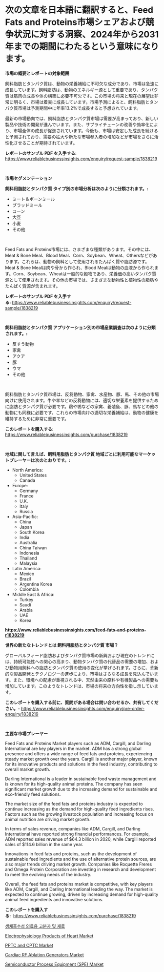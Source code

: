 <p><h1>次の文章を日本語に翻訳すると、Feed Fats and Proteins市場シェアおよび競争状況に対する洞察、2024年から2031年までの期間にわたるという意味になります。</h1></p><p><strong>市場の概要とレポートの対象範囲</strong></p>
<p><p>飼料脂肪とタンパク質は、動物の栄養補給に不可欠な成分であり、市場は急速に成長しています。飼料脂肪は、動物のエネルギー源として重要であり、タンパク質は筋肉の成長や体の構築に必要不可欠です。この市場の将来と現在の展望は非常に明るく、市場は着実に成長しています。市場予測によると、飼料脂肪とタンパク質市場は予測期間中に年率13.2%で成長すると予想されています。</p><p>最新の市場動向では、飼料脂肪とタンパク質市場は需要が高まっており、新しい製品や技術の開発が進んでいます。また、サプライチェーンの改善や効率化により、市場全体の成長が促進されています。今後も、市場は安定した成長を続けると予測されており、需要の拡大や新たな市場参入者の増加などが市場をさらに活性化させることが期待されています。</p></p>
<p><strong>レポートのサンプル PDF を入手する:</strong> <a href="https://www.reliablebusinessinsights.com/enquiry/request-sample/1838219">https://www.reliablebusinessinsights.com/enquiry/request-sample/1838219</a></p>
<p>&nbsp;</p>
<p><strong>市場セグメンテーション</strong></p>
<p><strong>飼料用脂肪とタンパク質 タイプ別の市場分析は次のように分類されます。:</strong></p>
<p><ul><li>ミート＆ボーンミール</li><li>ブラッドミール</li><li>コーン</li><li>大豆</li><li>小麦</li><li>その他</li></ul></p>
<p>&nbsp;</p>
<p><p>Feed Fats and Proteins市場には、さまざまな種類があります。その中には、Meat & Bone Meal、Blood Meal、Corn、Soybean、Wheat、Othersなどがあります。これらは、動物の飼料として使用されるたんぱく質や脂肪源です。Meat & Bone Mealは肉や骨から作られ、Blood Mealは動物の血液から作られます。Corn、Soybean、Wheatは一般的な穀物であり、栄養価の高いタンパク質源として使用されます。その他の市場では、さまざまな動物性と植物性の脂肪やたんぱく質源が含まれます。</p></p>
<p><strong>レポートのサンプル PDF を入手する:</strong>&nbsp;<a href="https://www.reliablebusinessinsights.com/enquiry/request-sample/1838219">https://www.reliablebusinessinsights.com/enquiry/request-sample/1838219</a></p>
<p>&nbsp;</p>
<p><strong> 飼料用脂肪とタンパク質 アプリケーション別の市場産業調査は次のように分類されます。:</strong></p>
<p><ul><li>反すう動物</li><li>家禽</li><li>アクア</li><li>豚</li><li>ウマ</li><li>その他</li></ul></p>
<p>&nbsp;</p>
<p><p>飼料脂肪とタンパク質市場は、反芻動物、家禽、水産物、豚、馬、その他の市場向けに使用されます。牛や羊などの反芻動物には、適切な栄養素を提供するために脂肪とタンパク質が必要です。鶏や鴨などの家禽、養殖魚、豚、馬などの他の動物にも同様に必要です。これらの市場向けの適切な栄養補給は、動物の健康を維持するために非常に重要です。</p></p>
<p><strong>このレポートを購入する:</strong>&nbsp; <a href="https://www.reliablebusinessinsights.com/purchase/1838219">https://www.reliablebusinessinsights.com/purchase/1838219</a></p>
<p>&nbsp;</p>
<p><strong>地域に関して言えば、飼料用脂肪とタンパク質 地域ごとに利用可能なマーケットプレーヤーは次のとおりです。:</strong></p>
<p><ul>
    <li>
        North America:
        <ul>
            <li>United States</li>
            <li>Canada</li>
        </ul>
    </li>
    <li>
        Europe:
        <ul>
            <li>Germany</li>
            <li>France</li>
            <li>U.K.</li>
            <li>Italy</li>
            <li>Russia</li>
        </ul>
    </li>
    <li>
        Asia-Pacific:
        <ul>
            <li>China</li>
            <li>Japan</li>
            <li>South Korea</li>
            <li>India</li>
            <li>Australia</li>
            <li>China Taiwan</li>
            <li>Indonesia</li>
            <li>Thailand</li>
            <li>Malaysia</li>
        </ul>
    </li>
    <li>
        Latin America:
        <ul>
            <li>Mexico</li>
            <li>Brazil</li>
            <li>Argentina Korea</li>
            <li>Colombia</li>
        </ul>
    </li>
    <li>
        Middle East & Africa:
        <ul>
            <li>Turkey</li>
            <li>Saudi</li>
            <li>Arabia</li>
            <li>UAE</li>
            <li>Korea</li>
        </ul>
    </li>
    </ul></p>
<p><strong><a href="https://www.reliablebusinessinsights.com/feed-fats-and-proteins-r1838219">https://www.reliablebusinessinsights.com/feed-fats-and-proteins-r1838219</a></strong>&nbsp;</p>
<p><strong>世界の新たなトレンドとは 飼料用脂肪とタンパク質 市場？</strong></p>
<p><p>グローバルフィード脂肪およびタンパク質市場の新興および現在のトレンドには、持続可能性への関心の高まり、動物タンパク質の代替品の需要の増加、および動物用飼料への脂肪とタンパク質の使用の変化が挙げられます。さらに、革新的な製品開発とテクノロジーの進歩により、市場はさらなる成長を見込んでいます。また、環境への配慮が重視される中、天然由来の原料や有機製品への需要も増加しています。このようなトレンドは、市場の将来の方向性を指し示しています。</p></p>
<p><strong>このレポートを購入する前に、質問がある場合は問い合わせるか、共有してください。</strong>- <a href="https://www.reliablebusinessinsights.com/enquiry/pre-order-enquiry/1838219">https://www.reliablebusinessinsights.com/enquiry/pre-order-enquiry/1838219</a></p>
<p>&nbsp;</p>
<p><strong>主要な市場プレーヤー</strong></p>
<p><p>Feed Fats and Proteins Market players such as ADM, Cargill, and Darling International are key players in the market. ADM has a strong global presence and offers a wide range of feed fats and proteins, experiencing steady market growth over the years. Cargill is another major player, known for its innovative products and solutions in the feed industry, contributing to overall market growth.</p><p>Darling International is a leader in sustainable food waste management and is known for its high-quality animal proteins. The company has seen significant market growth due to the increasing demand for sustainable and eco-friendly feed solutions.</p><p>The market size of the feed fats and proteins industry is expected to continue increasing as the demand for high-quality feed ingredients rises. Factors such as the growing livestock population and increasing focus on animal nutrition are driving market growth.</p><p>In terms of sales revenue, companies like ADM, Cargill, and Darling International have reported strong financial performances. For example, ADM reported sales revenue of $64.3 billion in 2020, while Cargill reported sales of $114.6 billion in the same year.</p><p>Innovations in feed fats and proteins, such as the development of sustainable feed ingredients and the use of alternative protein sources, are also major trends driving market growth. Companies like Roquette Freres and Omega Protein Corporation are investing in research and development to meet the evolving needs of the industry.</p><p>Overall, the feed fats and proteins market is competitive, with key players like ADM, Cargill, and Darling International leading the way. The market is expected to continue growing, driven by increasing demand for high-quality animal feed ingredients and innovative solutions.</p></p>
<p><strong>このレポートを購入する:</strong>&nbsp;&nbsp;<a href="https://www.reliablebusinessinsights.com/purchase/1838219">https://www.reliablebusinessinsights.com/purchase/1838219</a></p>
<p><p><a href="https://github.com/sarassiksa/Market-Research-Report-List-1/blob/main/130752398193.md">생체흡수성 의료용 고분자 및 재료</a></p><p><a href="https://github.com/seekum/Market-Research-Report-List-3/blob/main/electrophysiology-products-of-heart-market.md">Electrophysiology Products of Heart Market</a></p><p><a href="https://issuu.com/reportprime-2/docs/pptc-and-cptc-market-size-2030.pptx">PPTC and CPTC Market</a></p><p><a href="https://github.com/timeliteaut/Market-Research-Report-List-3/blob/main/cardiac-rf-ablation-generators-market.md">Cardiac RF Ablation Generators Market</a></p><p><a href="https://issuu.com/reportprime-2/docs/semiconductor-process-equipment-spe-market-size-20">Semiconductor Process Equipment (SPE) Market</a></p></p>